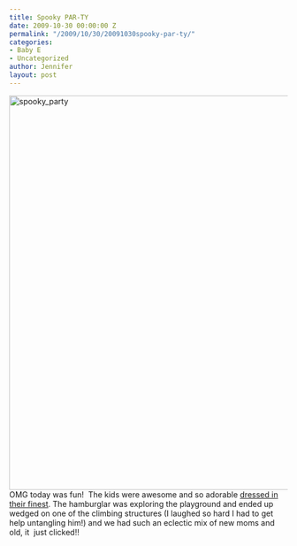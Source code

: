 ```yaml
---
title: Spooky PAR-TY
date: 2009-10-30 00:00:00 Z
permalink: "/2009/10/30/20091030spooky-par-ty/"
categories:
- Baby E
- Uncategorized
author: Jennifer
layout: post
---
```


<img title="spooky_party" height="713" alt="spooky_party" width="950" class="alignleft size-full wp-image-539" src="http://static.squarespace.com/static/50db6bb3e4b015296cd43789/50dfa5b1e4b0dc6320e0b5ea/50dfa5b2e4b0dc6320e0b74d/1256884803000/?format=original" />OMG today was fun!  The kids were awesome and so adorable [dressed in their finest](http://www.flickr.com/photos/jenniferandJennifers_photos/sets/72157622685648416/ "dressed"). The hamburglar was exploring the playground and ended up wedged on one of the climbing structures (I laughed so hard I had to get help untangling him!) and we had such an eclectic mix of new moms and old, it  just clicked!!
